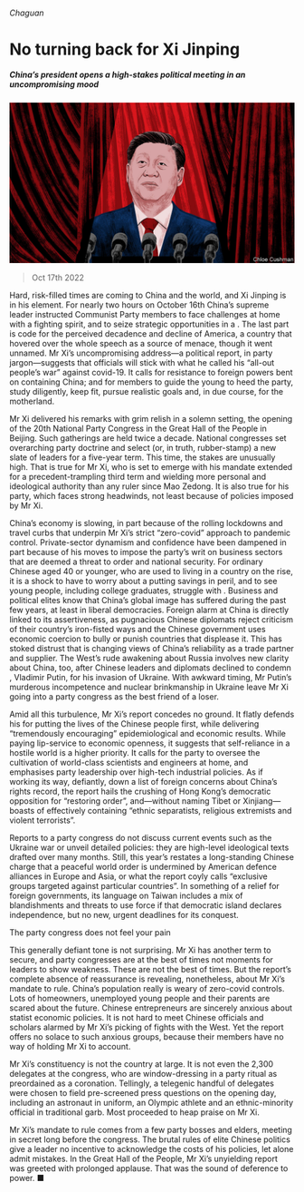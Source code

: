 ###### Chaguan

# No turning back for Xi Jinping 

##### China’s president opens a high-stakes political meeting in an uncompromising mood 

![image](images/20221022_CND000.jpg) 

> Oct 17th 2022 

Hard, risk-filled times are coming to China and the world, and Xi Jinping is in his element. For nearly two hours on October 16th China’s supreme leader instructed Communist Party members to face challenges at home with a fighting spirit, and to seize strategic opportunities in a . The last part is code for the perceived decadence and decline of America, a country that hovered over the whole speech as a source of menace, though it went unnamed. Mr Xi’s uncompromising address—a political report, in party jargon—suggests that officials will stick with what he called his “all-out people’s war” against covid-19. It calls for resistance to foreign powers bent on containing China; and for members to guide the young to heed the party, study diligently, keep fit, pursue realistic goals and, in due course,  for the motherland.

Mr Xi delivered his remarks with grim relish in a solemn setting, the opening of the 20th National Party Congress in the Great Hall of the People in Beijing. Such gatherings are held twice a decade. National congresses set overarching party doctrine and select (or, in truth, rubber-stamp) a new slate of leaders for a five-year term. This time, the stakes are unusually high. That is true for Mr Xi, who is set to emerge with his mandate extended for a precedent-trampling third term and wielding more personal and ideological authority than any ruler since Mao Zedong. It is also true for his party, which faces strong headwinds, not least because of policies imposed by Mr Xi.

China’s economy is slowing, in part because of the rolling lockdowns and travel curbs that underpin Mr Xi’s strict “zero-covid” approach to pandemic control. Private-sector dynamism and confidence have been dampened in part because of his moves to impose the party’s writ on business sectors that are deemed a threat to order and national security. For ordinary Chinese aged 40 or younger, who are used to living in a country on the rise, it is a shock to have to worry about a  putting savings in peril, and to see young people, including college graduates, struggle with . Business and political elites know that China’s global image has suffered during the past few years, at least in liberal democracies. Foreign alarm at China is directly linked to its assertiveness, as pugnacious Chinese diplomats reject criticism of their country’s iron-fisted ways and the Chinese government uses economic coercion to bully or punish countries that displease it. This has stoked distrust that is changing views of China’s reliability as a trade partner and supplier. The West’s rude awakening about Russia involves new clarity about China, too, after Chinese leaders and diplomats declined to condemn , Vladimir Putin, for his invasion of Ukraine. With awkward timing, Mr Putin’s murderous incompetence and nuclear brinkmanship in Ukraine leave Mr Xi going into a party congress as the best friend of a loser.

Amid all this turbulence, Mr Xi’s report concedes no ground. It flatly defends his  for putting the lives of the Chinese people first, while delivering “tremendously encouraging” epidemiological and economic results. While paying lip-service to economic openness, it suggests that self-reliance in a hostile world is a higher priority. It calls for the party to oversee the cultivation of world-class scientists and engineers at home, and emphasises party leadership over high-tech industrial policies. As if working its way, defiantly, down a list of foreign concerns about China’s rights record, the report hails the crushing of Hong Kong’s democratic opposition for “restoring order”, and—without naming Tibet or Xinjiang—boasts of effectively containing “ethnic separatists, religious extremists and violent terrorists”.

Reports to a party congress do not discuss current events such as the Ukraine war or unveil detailed policies: they are high-level ideological texts drafted over many months. Still, this year’s restates a long-standing Chinese charge that a peaceful world order is undermined by American defence alliances in Europe and Asia, or what the report coyly calls “exclusive groups targeted against particular countries”. In something of a relief for foreign governments, its language on Taiwan includes a mix of blandishments and threats to use force if that democratic island declares independence, but no new, urgent deadlines for its conquest.

The party congress does not feel your pain

This generally defiant tone is not surprising. Mr Xi has another term to secure, and party congresses are at the best of times not moments for leaders to show weakness. These are not the best of times. But the report’s complete absence of reassurance is revealing, nonetheless, about Mr Xi’s mandate to rule. China’s population really is weary of zero-covid controls. Lots of homeowners, unemployed young people and their parents are scared about the future. Chinese entrepreneurs are sincerely anxious about statist economic policies. It is not hard to meet Chinese officials and scholars alarmed by Mr Xi’s picking of fights with the West. Yet the report offers no solace to such anxious groups, because their members have no way of holding Mr Xi to account.

Mr Xi’s constituency is not the country at large. It is not even the 2,300 delegates at the congress, who are window-dressing in a party ritual as preordained as a coronation. Tellingly, a telegenic handful of delegates were chosen to field pre-screened press questions on the opening day, including an astronaut in uniform, an Olympic athlete and an ethnic-minority official in traditional garb. Most proceeded to heap praise on Mr Xi.

Mr Xi’s mandate to rule comes from a few party bosses and elders, meeting in secret long before the congress. The brutal rules of elite Chinese politics give a leader no incentive to acknowledge the costs of his policies, let alone admit mistakes. In the Great Hall of the People, Mr Xi’s unyielding report was greeted with prolonged applause. That was the sound of deference to power. ■






